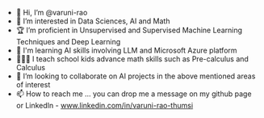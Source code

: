 - 👋 Hi, I’m @varuni-rao
- 👀 I’m interested in Data Sciences, AI and Math
- 🏆 I’m proficient in Unsupervised and Supervised Machine Learning Techniques and Deep Learning
- 🌱 I'm learning AI skills involving LLM and Microsoft Azure platform
- 👩🏻‍🏫 I teach school kids advance math skills such as Pre-calculus and Calculus
- 💞️ I’m looking to collaborate on AI projects in the above mentioned areas of interest
- 📫 How to reach me ... you can drop me a message on my github page or LinkedIn - www.linkedin.com/in/varuni-rao-thumsi

<!---
varuni-rao/varuni-rao is a ✨ special ✨ repository because its `README.md` (this file) appears on your GitHub profile.
You can click the Preview link to take a look at your changes.
--->
